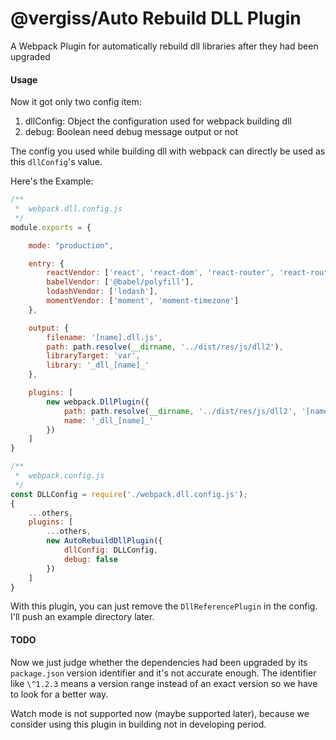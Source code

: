 # @vergiss/Auto Rebuild DLL Plugin

A Webpack Plugin for automatically rebuild dll libraries after they had been upgraded


#### Usage

Now it got only two config item:

1. dllConfig: Object    the configuration used for webpack building dll
2. debug: Boolean       need debug message output or not

The config you used while building dll with webpack can directly be used as this `dllConfig`'s value.

Here's the Example:

```js
/**
 *  webpack.dll.config.js 
 */
module.exports = {

    mode: "production",

    entry: {
        reactVendor: ['react', 'react-dom', 'react-router', 'react-router-dom'],
        babelVendor: ['@babel/polyfill'],
        lodashVendor: ['lodash'],
        momentVendor: ['moment', 'moment-timezone']
    },

    output: {
        filename: '[name].dll.js',
        path: path.resolve(__dirname, '../dist/res/js/dll2'),
        libraryTarget: 'var',
        library: '_dll_[name]_'
    },

    plugins: [
        new webpack.DllPlugin({
            path: path.resolve(__dirname, '../dist/res/js/dll2', '[name].manifest.json'),
            name: '_dll_[name]_'
        })
    ]
}
```


```js
/**
 *  webpack.config.js
 */
const DLLConfig = require('./webpack.dll.config.js');
{
    ...others,
    plugins: [
        ...others,
        new AutoRebuildDllPlugin({
			dllConfig: DLLConfig,
			debug: false
        })
    ]
}
```

With this plugin, you can just remove the `DllReferencePlugin` in the config.
I'll push an example directory later.

#### TODO

Now we just judge whether the dependencies had been upgraded by its `package.json` version identifier and it's not accurate enough. The identifier like `\^1.2.3` means a version range instead of an exact version so we have to look for a better way.

Watch mode is not supported now (maybe supported later), because we consider using this plugin in building not in developing period.